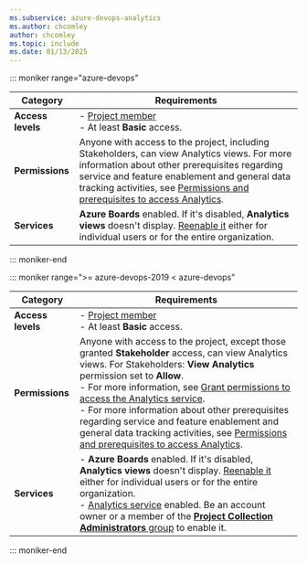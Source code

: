 ```yaml
---
ms.subservice: azure-devops-analytics
ms.author: chcomley
author: chcomley
ms.topic: include
ms.date: 01/13/2025
---
```

 

::: moniker range="azure-devops"

|Category  | Requirements |
|-------------|-------------|
| **Access levels** | - [Project member](../../organizations/security/add-users-team-project.md)<br>- At least **Basic** access. |
| **Permissions** | Anyone with access to the project, including Stakeholders, can view Analytics views. For more information about other prerequisites regarding service and feature enablement and general data tracking activities, see [Permissions and prerequisites to access Analytics](../analytics/analytics-permissions-prerequisites.md). |
|**Services**| **Azure Boards** enabled. If it's disabled, **Analytics views** doesn't display. [Reenable it](../../organizations/settings/set-services.md) either for individual users or for the entire organization.|

::: moniker-end

::: moniker range=">= azure-devops-2019 < azure-devops"

|Category  | Requirements |
|-------------|-------------|
| **Access levels** | - [Project member](../../organizations/security/add-users-team-project.md)<br>- At least **Basic** access. |
| **Permissions** | Anyone with access to the project, except those granted **Stakeholder** access, can view Analytics views. For Stakeholders: **View Analytics** permission set to **Allow**.<br>- For more information, see [Grant permissions to access the Analytics service](../powerbi/analytics-security.md).<br>- For more information about other prerequisites regarding service and feature enablement and general data tracking activities, see [Permissions and prerequisites to access Analytics](../analytics/analytics-permissions-prerequisites.md). |
|**Services**| - **Azure Boards** enabled. If it's disabled, **Analytics views** doesn't display. [Reenable it](../../organizations/settings/set-services.md) either for individual users or for the entire organization.<br>- [Analytics service](../dashboards/analytics-extension.md) enabled. Be an account owner or a member of the [**Project Collection Administrators** group](../../organizations/security/change-organization-collection-level-permissions.md) to enable it.|

::: moniker-end
